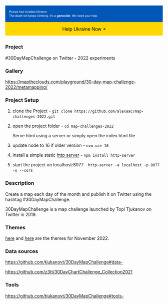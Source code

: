 [![SWUbanner](https://raw.githubusercontent.com/vshymanskyy/StandWithUkraine/main/banner2-direct.svg)](https://github.com/vshymanskyy/StandWithUkraine/blob/main/docs/README.md)

### Project

#30DayMapChallenge on Twitter - 2022 experiments

### Gallery

https://maptheclouds.com/playground/30-day-map-challenge-2022/metamapping/

### Project Setup

1. clone the Project - `git clone https://github.com/alexaac/map-challenges-2022.git`
2. open the project folder - `cd map-challenges-2022`

   Serve html using a server or simply open the index.html file

3. update node to 16 if older version - `nvm use 16`
4. install a simple static [http server](https://github.com/http-party/http-server) - `npm install http-server`
5. start the project on localhost:8077 - `http-server -a localhost -p 8077 -o --cors`

### Description

Create a map each day of the month and publish it on Twitter using the hashtag #30DayMapChallenge.

30DayMapChallenge is a map challenge launched by Topi Tjukanov on Twitter in 2019.

### Themes

[here](https://twitter.com/tjukanov/status/1576650170535936001?s=20&t=Vv8b3Y5AKbbNryLu8LFm4Q) and [here](https://github.com/tjukanovt/30DayMapChallenge#themes-) are the themes for November 2022.

### Data sources

https://github.com/tjukanovt/30DayMapChallenge#data-

https://github.com/z3tt/30DayChartChallenge_Collection2021

### Tools

https://github.com/tjukanovt/30DayMapChallenge#tools-
